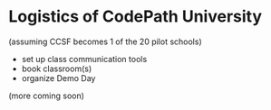 # Logistics of CodePath University 
(assuming CCSF becomes 1 of the 20 pilot schools)

- set up class communication tools
- book classroom(s)
- organize Demo Day

(more coming soon)
